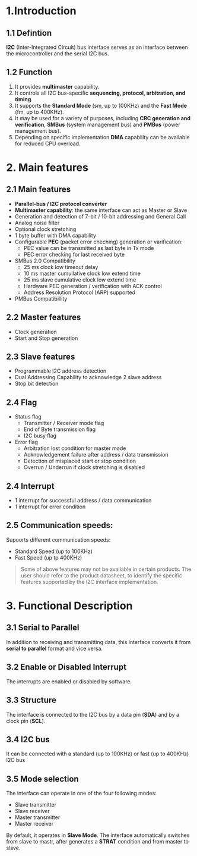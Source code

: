 # 1.Introduction

## 1.1 Defintion

**I2C** (Inter-Integrated Circuit) bus interface serves as an interface between the microcontroller and the serial I2C bus.

## 1.2 Function

1. It provides **multimaster** capability.
2. It controls all I2C bus-specific **sequencing, protocol, arbitration, and timing**.
3. It supports the **Standard Mode** (sm, up to 100KHz) and the **Fast Mode** (fm, up to 400KHz).
4. It may be used for a variety of purposes, including **CRC generation and verification**, **SMBus** (system management bus) and **PMBus** (power management bus).
5. Depending on specific implementation **DMA** capability can be available for reduced CPU overload.

# 2. Main features

## 2.1 Main features
- **Parallel-bus / I2C protocol converter**
- **Multimaster capability**: the same interface can act as Master or Slave
- Generation and detection of 7-bit / 10-bit addressing and General Call
- Analog noise filter
- Optional clock stretching 
- 1 byte buffer with DMA capability
- Configurable **PEC** (packet error cheching) generation or varification:
  + PEC value can be transmitted as last byte in Tx mode
  + PEC error checking for last received byte
- SMBus 2.0 Compatibility
  + 25 ms clock low timeout delay
  + 10 ms master cumullative clock low extend time
  + 25 ms slave cumulative clock low extend time
  + Hardware PEC generation / verification with ACK control
  + Address Resolution Protocol (ARP) supported
- PMBus Compatibillity

## 2.2 Master features
- Clock generation
- Start and Stop generation

## 2.3 Slave features
- Programmable I2C address detection
- Dual Addressing Capability to acknowledge 2 slave address
- Stop bit detection

## 2.4 Flag
- Status flag
  + Transmitter / Receiver mode flag
  + End of Byte transmission flag
  + I2C busy flag
- Error flag
  + Arbitration lost condition for master mode
  + Acknowledgement failure after address / data transmission
  + Detection of misplaced start or stop condition
  + Overrun / Underrun if clock stretching is disabled

## 2.4 Interrupt
- 1 interrupt for successful address / data communication
- 1 interrupt for error condition

 ## 2.5 Communication speeds:
 Supoorts different communication speeds:
- Standard Speed (up to 100KHz)
- Fast Speed (up tp 400KHz)

> Some of above features may not be available in certain products. The user should refer to the product datasheet, to identify the specific features supported by the I2C interface implementation.

# 3. Functional Description

## 3.1 Serial to Parallel
In addition to receiving and transmitting data, this interface converts it from **serial to parallel** format and vice versa. 

## 3.2 Enable or Disabled Interrupt

The interrupts are enabled or disabled by software.

## 3.3 Structure
The interface is connected to the I2C bus by a data pin (**SDA**) and by a clock pin (**SCL**).

## 3.4 I2C bus
It can be connected with a standard (up to 100KHz) or fast (up to 400KHz) I2C bus

## 3.5 Mode selection

The interface can operate in one of the four following modes:
- Slave transmitter
- Slave receiver
- Master transmitter
- Master receiver

By default, it operates in **Slave Mode**. The interface automatically switches from slave to mastr, after generates a **STRAT** condition and from master to slave.


